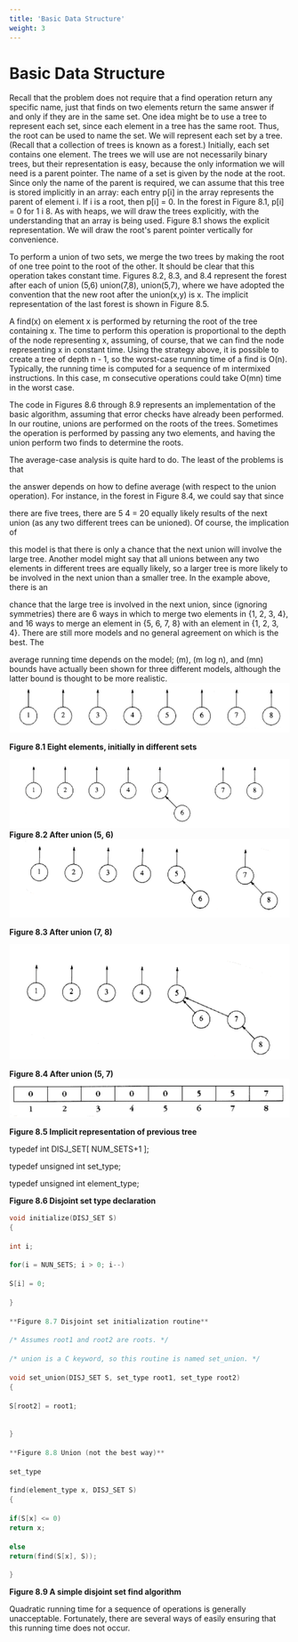 ```yaml
---
title: 'Basic Data Structure'
weight: 3
---
```


# Basic Data Structure

Recall that the problem does not require that a find operation return any specific name, just that finds on two elements return the same answer if and only if they are in the same set. One idea might be to use a tree to represent each set, since each element in a tree has the same root. Thus, the root can be used to name the set. We will represent each set by a tree. (Recall that a collection of trees is known as a forest.) Initially, each set contains one element. The trees we will use are not necessarily binary trees, but their representation is easy, because the only information we will need is a parent pointer. The name of a set is given by the node at the root. Since only the name of the parent is required, we can assume that this tree is stored implicitly in an array: each entry p[i] in the array represents the parent of element i. If i is a root, then p[i] = 0. In the forest in Figure 8.1, p[i] = 0 for 1 i 8. As with heaps, we will draw the trees explicitly, with the understanding that an array is being used. Figure 8.1 shows the explicit representation. We will draw the root's parent pointer vertically for convenience.

To perform a union of two sets, we merge the two trees by making the root of one tree point to the root of the other. It should be clear that this operation takes constant time. Figures 8.2, 8.3, and 8.4 represent the forest after each of union (5,6) union(7,8), union(5,7), where we have adopted the convention that the new root after the union(x,y) is x. The implicit representation of the last forest is shown in Figure 8.5.

A find(x) on element x is performed by returning the root of the tree containing x. The time to perform this operation is proportional to the depth of the node representing x, assuming, of course, that we can find the node representing x in constant time. Using the strategy above, it is possible to create a tree of depth n - 1, so the worst-case running time of a find is O(n). Typically, the running time is computed for a sequence of m intermixed instructions. In this case, m consecutive operations could take O(mn) time in the worst case.

The code in Figures 8.6 through 8.9 represents an implementation of the basic algorithm, assuming that error checks have already been performed. In our routine, unions are performed on the roots of the trees. Sometimes the operation is performed by passing any two elements, and having the union perform two finds to determine the roots.

The average-case analysis is quite hard to do. The least of the problems is that


the answer depends on how to define average (with respect to the union operation). For instance, in the forest in Figure 8.4, we could say that since

there are five trees, there are 5 4 = 20 equally likely results of the next union (as any two different trees can be unioned). Of course, the implication of

this model is that there is only a chance that the next union will involve the large tree. Another model might say that all unions between any two elements in different trees are equally likely, so a larger tree is more likely to be involved in the next union than a smaller tree. In the example above, there is an

chance that the large tree is involved in the next union, since (ignoring symmetries) there are 6 ways in which to merge two elements in {1, 2, 3, 4}, and 16 ways to merge an element in {5, 6, 7, 8} with an element in {1, 2, 3, 4}. There are still more models and no general agreement on which is the best. The

average running time depends on the model; (m), (m log n), and (mn) bounds have actually been shown for three different models, although the latter bound is thought to be more realistic.
![alt Eight elements, initially in different sets](eight.PNG)

**Figure 8.1 Eight elements, initially in different sets**

![alt After union (5, 6)](after.PNG)
**Figure 8.2 After union (5, 6)**
![alt After union (7, 8)](union.PNG)

**Figure 8.3 After union (7, 8)**

![alt After union (5, 7)](uni.PNG)  

**Figure 8.4 After union (5, 7)**
![alt Implicit representation of previous tree](tree.PNG)

**Figure 8.5 Implicit representation of previous tree**

typedef int DISJ_SET[ NUM_SETS+1 ];

typedef unsigned int set_type;

typedef unsigned int element_type;


**Figure 8.6 Disjoint set type declaration**
```c
void initialize(DISJ_SET S)
{

int i;

for(i = NUN_SETS; i > 0; i--)

S[i] = 0;

}

**Figure 8.7 Disjoint set initialization routine**

/* Assumes root1 and root2 are roots. */

/* union is a C keyword, so this routine is named set_union. */

void set_union(DISJ_SET S, set_type root1, set_type root2)
{

S[root2] = root1;


}

**Figure 8.8 Union (not the best way)**

set_type

find(element_type x, DISJ_SET S)
{

if(S[x] <= 0)
return x;

else
return(find(S[x], S));

}
```
**Figure 8.9 A simple disjoint set find algorithm**

Quadratic running time for a sequence of operations is generally unacceptable. Fortunately, there are several ways of easily ensuring that this running time does not occur.